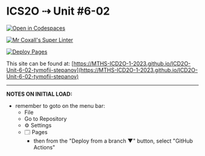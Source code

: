 # ICS2O ⇢ Unit #6-02

[![Open in Codespaces](https://classroom.github.com/assets/launch-codespace-7f7980b617ed060a017424585567c406b6ee15c891e84e1186181d67ecf80aa0.svg)](https://classroom.github.com/open-in-codespaces?assignment_repo_id=15191040)

[![Mr Coxall's Super Linter](https://github.com/MTHS-ICD2O-1-2023/ICD2O-Unit-6-02-tymofii-stepanov/workflows/Mr%20Coxall's%20Super%20Linter/badge.svg)](https://github.com/MTHS-ICD2O-1-2023/ICD2O-Unit-6-02-tymofii-stepanov/actions)

[![Deploy Pages](https://github.com/MTHS-ICD2O-1-2023/ICD2O-Unit-6-02-tymofii-stepanov/workflows/Deploy%20Pages/badge.svg)](https://github.com/MTHS-ICD2O-1-2023/ICD2O-Unit-6-02-tymofii-stepanov/actions)

This site can be found at: [https://MTHS-ICD2O-1-2023.github.io/ICD2O-Unit-6-02-tymofii-stepanov](https://MTHS-ICD2O-1-2023.github.io/ICD2O-Unit-6-02-tymofii-stepanov)

---

**NOTES ON INITIAL LOAD:**
- remember to goto on the menu bar:
  - File
  - Go to Repository
  - ⚙ Settings
  - 🗔 Pages
    - then from the "Deploy from a branch ▼" button, select "GitHub Actions"

